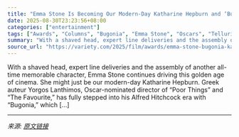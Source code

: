 ```yaml
---
title: "Emma Stone Is Becoming Our Modern-Day Katharine Hepburn and ‘Bugonia’ Proves It"
date: 2025-08-30T23:23:56+08:00
categories: ["entertainment"]
tags: ["Awards", "Columns", "Bugonia", "Emma Stone", "Oscars", "Telluride Film Festival"]
summary: "With a shaved head, expert line deliveries and the assembly of another all-time memorable character, Emma Stone continues driving this golden age of cinema. She might just be our modern-day Katharine "
source_url: "https://variety.com/2025/film/awards/emma-stone-bugonia-katharine-hepburn-oscars-1236503123/"
---
```


With a shaved head, expert line deliveries and the assembly of another all-time memorable character, Emma Stone continues driving this golden age of cinema. She might just be our modern-day Katharine Hepburn. Greek auteur Yorgos Lanthimos, Oscar-nominated director of &#8220;Poor Things&#8221; and &#8220;The Favourite,&#8221; has fully stepped into his Alfred Hitchcock era with &#8220;Bugonia,&#8221; which [&#8230;]

---

*来源: [原文链接](https://variety.com/2025/film/awards/emma-stone-bugonia-katharine-hepburn-oscars-1236503123/)*
